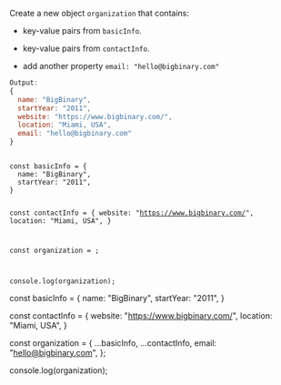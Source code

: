 Create a new object `organization` that contains:

- key-value pairs from `basicInfo`.

- key-value pairs from `contactInfo`.

- add another property `email: "hello@bigbinary.com"`

```js
Output:
{
  name: "BigBinary",
  startYear: "2011",
  website: "https://www.bigbinary.com/",
  location: "Miami, USA",
  email: "hello@bigbinary.com"
}
```

<codeblock type="exercise" language="javascript" testMode="fixedInput">
<code>
const basicInfo = {
  name: "BigBinary",
  startYear: "2011",
}

const contactInfo = {
  website: "https://www.bigbinary.com/",
  location: "Miami, USA",
}

const organization = ;

console.log(organization);
</code>

<solution>
const basicInfo = {
  name: "BigBinary",
  startYear: "2011",
}

const contactInfo = {
  website: "https://www.bigbinary.com/",
  location: "Miami, USA",
}

const organization = {
  ...basicInfo,
  ...contactInfo,
  email: "hello@bigbinary.com",
};

console.log(organization);
</solution>
</codeblock>
